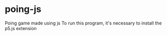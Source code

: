 # poing-js
Poing game made using js
To run this program, it's necessary to install the p5.js extension
